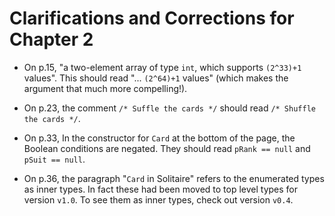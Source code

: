 # Clarifications and Corrections for Chapter 2

* On p.15, "a two-element array of type `int`, which supports `(2^33)+1` values". This should read "... `(2^64)+1` values" (which makes the argument that much more compelling!).

* On p.23, the comment `/* Suffle the cards */` should read `/* Shuffle the cards */`.

* On p.33, In the constructor for `Card` at the bottom of the page, the Boolean conditions are negated. They should read `pRank == null` and `pSuit == null`.

* On p.36, the paragraph "`Card` in Solitaire" refers to the enumerated types as inner types. In fact these had been moved to top level types for version `v1.0`. To see them as inner types, check out version `v0.4`.
